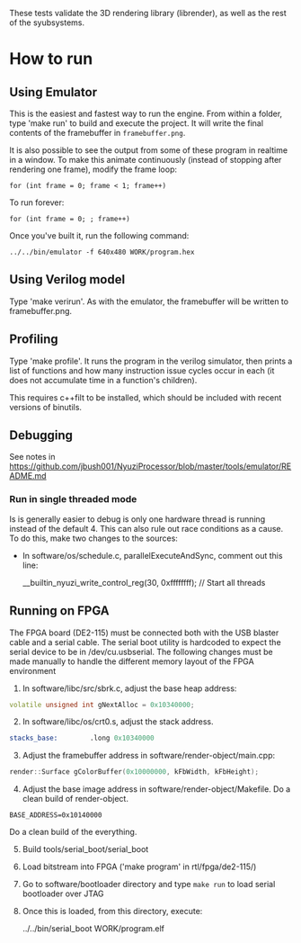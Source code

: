 These tests validate the 3D rendering library (librender), as well as the rest of the 
syubsystems.

# How to run

## Using Emulator

This is the easiest and fastest way to run the engine. From within a folder, 
type 'make run' to build and execute the project.  It will write the final 
contents of the framebuffer in `framebuffer.png`.

It is also possible to see the output from some of these program in realtime in a 
window. To make this animate continuously (instead of stopping after rendering
one frame), modify the frame loop: 

	for (int frame = 0; frame < 1; frame++)

To run forever:

	for (int frame = 0; ; frame++)

Once you've built it, run the following command:

    ../../bin/emulator -f 640x480 WORK/program.hex

## Using Verilog model

Type 'make verirun'.  As with the emulator, the framebuffer will be written 
to framebuffer.png.

## Profiling

Type 'make profile'.  It runs the program in the verilog simulator, then 
prints a list of functions and how many instruction issue cycles occur in 
each (it does not accumulate time in a function's children).

This requires c++filt to be installed, which should be included with recent 
versions of binutils.

## Debugging

See notes in https://github.com/jbush001/NyuziProcessor/blob/master/tools/emulator/README.md

### Run in single threaded mode

Is is generally easier to debug is only one hardware thread is running 
instead of the default 4. This can also rule out race conditions as a 
cause. To do this, make two changes to the sources:
- In software/os/schedule.c, parallelExecuteAndSync, comment out this line:

    __builtin_nyuzi_write_control_reg(30, 0xffffffff);	// Start all threads

## Running on FPGA
The FPGA board (DE2-115) must be connected both with the USB blaster cable and 
a serial cable. The serial boot utility is hardcoded to expect the serial device 
to be in /dev/cu.usbserial. The following changes must be made manually to handle
the different memory layout of the FPGA environment

1. In software/libc/src/sbrk.c, adjust the base heap address:

```c++
volatile unsigned int gNextAlloc = 0x10340000;	
```

2. In software/libc/os/crt0.s, adjust the stack address.  

```asm
stacks_base:		.long 0x10340000
```

3. Adjust the framebuffer address in software/render-object/main.cpp:

```c++
render::Surface gColorBuffer(0x10000000, kFbWidth, kFbHeight);
```

4. Adjust the base image address in software/render-object/Makefile.  Do a clean build of render-object.

```make
BASE_ADDRESS=0x10140000
```

Do a clean build of the everything. 

5. Build tools/serial_boot/serial_boot
6. Load bitstream into FPGA ('make program' in rtl/fpga/de2-115/)
7. Go to software/bootloader directory and type `make run` to load serial bootloader over JTAG
8. Once this is loaded, from this directory, execute:

    ../../bin/serial_boot WORK/program.elf


